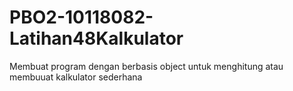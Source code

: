 # PBO2-10118082-Latihan48Kalkulator
 Membuat program dengan berbasis object untuk menghitung atau membuuat kalkulator sederhana
